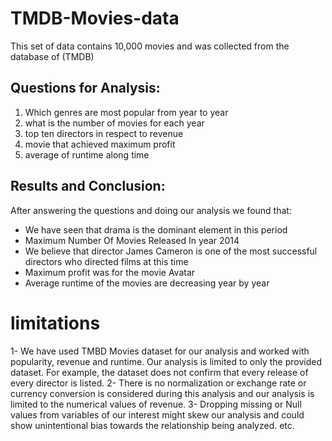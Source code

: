 # TMDB-Movies-data
This set of data contains 10,000 movies and was collected from the database of (TMDB)

## Questions for Analysis:
1. Which genres are most popular from year to year
2. what is the number of movies for each year
3. top ten directors in respect to revenue
4. movie that achieved maximum profit
5. average of runtime along time

## Results and Conclusion:
After answering the questions and doing our analysis we found that:<br>
* We have seen that drama is the dominant element in this period
* Maximum Number Of Movies Released In year 2014
* We believe that director James Cameron is one of the most successful directors who directed films at this time
* Maximum profit was for the movie Avatar
* Average runtime of the movies are decreasing year by year


# limitations
1- We have used TMBD Movies dataset for our analysis and worked with popularity, revenue and runtime. Our analysis is limited to only the provided dataset. For example, the dataset does not confirm that every release of every director is listed.
2- There is no normalization or exchange rate or currency conversion is considered during this analysis and our analysis is limited to the numerical values of revenue.
3- Dropping missing or Null values from variables of our interest might skew our analysis and could show unintentional bias towards the relationship being analyzed. etc.

